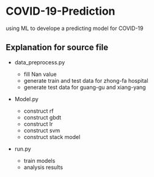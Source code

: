 # COVID-19-Prediction
using ML to develope a predicting model for COVID-19

## Explanation for source file

* data_preprocess.py
  + fill Nan value
  + generate train and test data for zhong-fa hospital
  + generate test data for guang-gu and xiang-yang
  
* Model.py
  + construct rf
  + construct gbdt
  + construct lr
  + construct svm
  + construct stack model
  
* run.py
  + train models
  + analysis results
